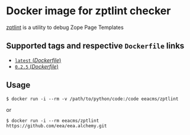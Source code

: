 # Docker image for zptlint checker

[zptlint](https://pypi.python.org/pypi/zptlint) is a utility to debug Zope Page Templates


## Supported tags and respective `Dockerfile` links

- [`latest` (*Dockerfile*)](https://github.com/eea/eea.docker.zptlint/blob/master/Dockerfile)
- [`0.2.5` (*Dockerfile*)](https://github.com/eea/eea.docker.zptlint/blob/0.2.5/Dockerfile)

## Usage


    $ docker run -i --rm -v /path/to/python/code:/code eeacms/zptlint

or

    $ docker run -i --rm eeacms/zptlint https://github.com/eea/eea.alchemy.git
